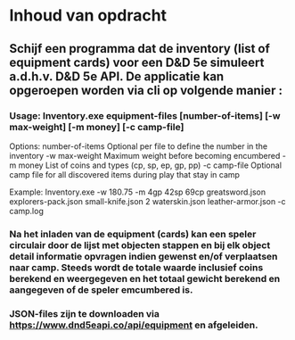 # Inhoud van opdracht

## Schijf een programma dat de inventory (list of equipment cards) voor een D&D 5e simuleert a.d.h.v. D&D 5e API. De applicatie kan opgeroepen worden via cli op volgende manier :

### Usage:   Inventory.exe equipment-files [number-of-items] [-w max-weight] [-m money] [-c camp-file]
Options:
    number-of-items      Optional per file to define the number in the inventory﻿
    -w max-weight        Maximum weight before becoming encumbered
    -m money             List of coins and types (cp, sp, ep, gp, pp)
    -c camp-file         Optional camp file for all discovered items during play that stay in camp
 
Example: Inventory.exe -w 180.75 -m 4gp 42sp 69cp greatsword.json explorers-pack.json small-knife.json 2 waterskin.json leather-armor.json -c camp.log


### Na het inladen van de equipment (cards) kan een speler circulair door de lijst met objecten stappen en bij elk object detail informatie opvragen indien gewenst en/of verplaatsen naar camp. Steeds wordt de totale waarde inclusief coins berekend en weergegeven en het totaal gewicht berekend en aangegeven of de speler emcumbered is.



### JSON-files zijn te downloaden via https://www.dnd5eapi.co/api/equipment en afgeleiden.